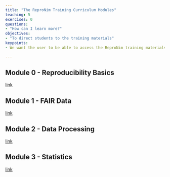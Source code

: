 ```yaml
---
title: "The ReproNim Training Curriculum Modules"
teaching: 5
exercises: 0
questions:
- "How can I learn more?"
objectives:
- "To direct students to the training materials"
keypoints:
- We want the user to be able to access the ReproNim training materials.

---
```


## Module 0 - Reproducibility Basics
[link](http://www.reproducibleimaging.org/module-reproducible-basics)

## Module 1 - FAIR Data
[link](http://www.reproducibleimaging.org/module-FAIR-data)

## Module 2 - Data Processing
[link](http://repronim.org/module-dataprocessing/)

## Module 3 - Statistics
[link](http://repronim.org/module-stats/)
